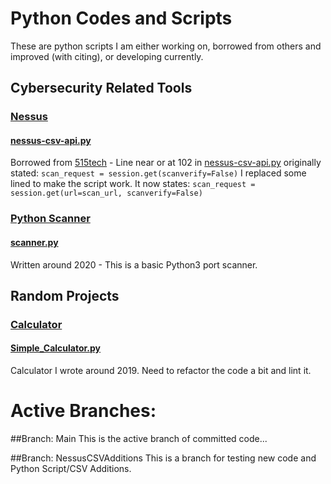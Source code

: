 # Python Codes and Scripts
These are python scripts I am either working on, borrowed from others and improved (with citing), or developing currently.

## Cybersecurity Related Tools
###  [Nessus](https://github.com/initcyber/Python/blob/master/CybersecurityTools/Nessus/)
#### [nessus-csv-api.py](https://github.com/initcyber/Python/blob/master/CybersecurityTools/Nessus/nessus-csv-api.py)
Borrowed from [515tech](https://www.515tech.com/post/how-to-collect-data-from-the-tenable-nessus-api) - Line near or at 102 in [nessus-csv-api.py](https://github.com/initcyber/Python/blob/master/CybersecurityTools/Nessus/nessus-csv-api.py) 
 originally stated: 
	 `scan_request = session.get(scanverify=False)`
 I replaced some lined to make the script work. It now states:
 	 `scan_request = session.get(url=scan_url, scanverify=False)`

### [Python Scanner](https://github.com/initcyber/Python/blob/master/CybersecurityTools/Python%20Scanner/)
#### [scanner.py](https://github.com/initcyber/Python/blob/master/CybersecurityTools/Python%20Scanner/scanner.py)
Written around 2020 - This is a basic Python3 port scanner. 

## Random Projects
### [Calculator](https://github.com/initcyber/Python/tree/master/Calculator)
#### [Simple_Calculator.py](https://github.com/initcyber/Python/tree/master/Calculator/Simple%20Calculator.py)
Calculator I wrote around 2019. Need to refactor the code a bit and lint it.

# Active Branches:
##Branch: Main
This is the active branch of committed code...

##Branch: NessusCSVAdditions
This is a branch for testing new code and Python Script/CSV Additions.
